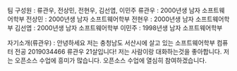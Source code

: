 팀 구성원 : 류관우, 전상민, 전현우, 김선엽, 이민주
류관우 : 2000년생 남자 소프트웨어학부 
전상민 : 2000년생 남자 소프트웨어학부
전현우 : 2000년생 남자 소프트웨어학부
김선엽 : 2000년생 남자 소프트웨어학부
이민주 : 1998년생 남자 소프트웨어학부

자기소개(류관우) : 안녕하세요 저는 충청남도 서산시에 살고 있는 소프트웨어학부 컴퓨터 전공 2019034466 류관우 21살입니다! 저는 사람이랑 대화하는것을 좋아합니다. 저는 오픈소스 수업에 흥미가 많습니다. 오픈소스 수업에 열심히 참여하겠습니다.